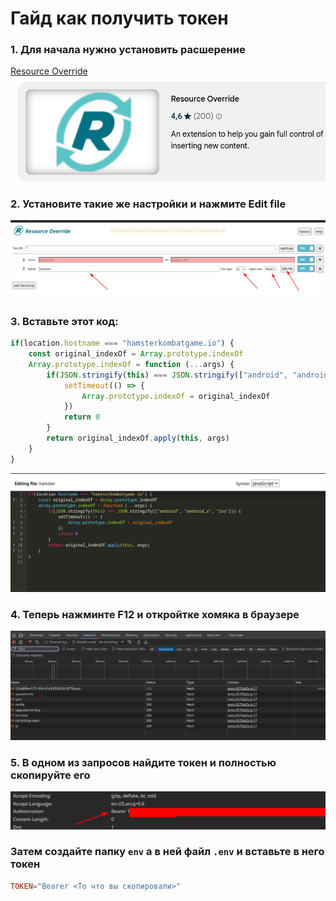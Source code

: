 # Гайд как получить токен
### 1. Для начала нужно установить расшерение
 [Resource Override](https://chromewebstore.google.com/detail/resource-override/pkoacgokdfckfpndoffpifphamojphii)
![1](./1.png)

### 2. Установите такие же настройки и нажмите Edit file
![2](./2.png)

### 3. Вставьте этот код:
```js
if(location.hostname === "hamsterkombatgame.io") {
    const original_indexOf = Array.prototype.indexOf
    Array.prototype.indexOf = function (...args) {
        if(JSON.stringify(this) === JSON.stringify(["android", "android_x", "ios"])) {
            setTimeout(() => {
                Array.prototype.indexOf = original_indexOf
            })
            return 0
        }
        return original_indexOf.apply(this, args)
    }
}
```
![3](./3.png)

### 4. Теперь нажминте F12 и откройтке хомяка в браузере
![4](./4.png)

### 5. В одном из запросов найдите токен и полностью скопируйте его
![5](./5.png)

### Затем создайте папку `env` а в ней файл `.env` и вставьте в него токен
```toml
TOKEN="Bearer <То что вы скопировали>"
```